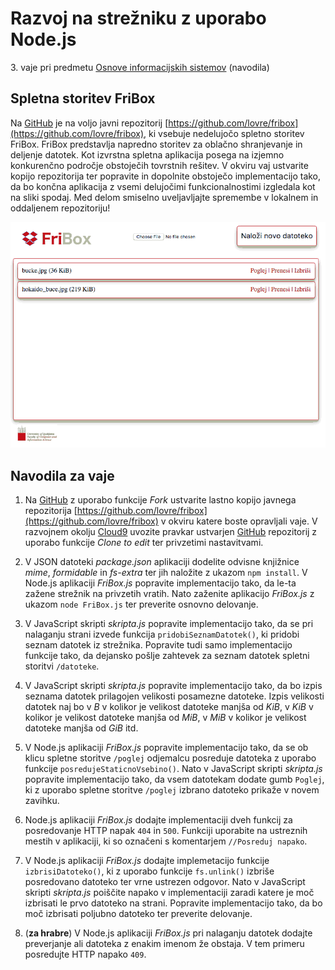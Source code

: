 # Razvoj na strežniku z uporabo Node.js

3\. vaje pri predmetu [Osnove informacijskih sistemov](https://ucilnica1516.fri.uni-lj.si/course/view.php?id=54) (navodila)


## Spletna storitev FriBox

Na [GitHub](https://github.com) je na voljo javni repozitorij [https://github.com/lovre/fribox](https://github.com/lovre/fribox), ki vsebuje nedelujočo spletno storitev FriBox. FriBox predstavlja napredno storitev za oblačno shranjevanje in deljenje datotek. Kot izvrstna spletna aplikacija posega na izjemno konkurenčno področje obstoječih tovrstnih rešitev. V okviru vaj ustvarite kopijo repozitorija ter popravite in dopolnite obstoječo implementacijo tako, da bo končna aplikacija z vsemi delujočimi funkcionalnostimi izgledala kot na sliki spodaj. Med delom smiselno uveljavljajte spremembe v lokalnem in oddaljenem repozitoriju!

![FriBox](fribox.gif)

## Navodila za vaje

1. Na [GitHub](https://github.com) z uporabo funkcije _Fork_ ustvarite lastno kopijo javnega repozitorija [https://github.com/lovre/fribox](https://github.com/lovre/fribox) v okviru katere boste opravljali vaje. V razvojnem okolju [Cloud9](https://c9.io) uvozite pravkar ustvarjen [GitHub](https://github.com) repozitorij z uporabo funkcije _Clone to edit_ ter privzetimi nastavitvami.

2. V JSON datoteki _package.json_ aplikaciji dodelite odvisne knjižnice _mime_, _formidable_ in _fs-extra_ ter jih naložite z ukazom `npm install`. V Node.js aplikaciji _FriBox.js_ popravite implementacijo tako, da le-ta zažene strežnik na privzetih vratih. Nato zaženite aplikacijo _FriBox.js_ z ukazom `node FriBox.js` ter preverite osnovno delovanje.

3. V JavaScript skripti _skripta.js_ popravite implementacijo tako, da se pri nalaganju strani izvede funkcija `pridobiSeznamDatotek()`, ki pridobi seznam datotek iz strežnika. Popravite tudi samo implementacijo funkcije tako, da dejansko pošlje zahtevek za seznam datotek spletni storitvi `/datoteke`.

4. V JavaScript skripti _skripta.js_ popravite implementacijo tako, da bo izpis seznama datotek prilagojen velikosti posamezne datoteke. Izpis velikosti datotek naj bo v _B_ v kolikor je velikost datoteke manjša od _KiB_, v _KiB_ v kolikor je velikost datoteke manjša od _MiB_, v _MiB_ v kolikor je velikost datoteke manjša od _GiB_ itd.

5. V Node.js aplikaciji _FriBox.js_ popravite implementacijo tako, da se ob klicu spletne storitve `/poglej` odjemalcu posreduje datoteka z uporabo funkcije `posredujeStaticnoVsebino()`. Nato v JavaScript skripti _skripta.js_ popravite implementacijo tako, da vsem datotekam dodate gumb `Poglej`, ki z uporabo spletne storitve `/poglej` izbrano datoteko prikaže v novem zavihku.
   
6. Node.js aplikaciji _FriBox.js_ dodajte implementaciji dveh funkcij za posredovanje HTTP napak `404` in `500`. Funkciji uporabite na ustreznih mestih v aplikaciji, ki so označeni s komentarjem `//Posreduj napako`.

7. V Node.js aplikaciji _FriBox.js_ dodajte implemetacijo funkcije `izbrisiDatoteko()`, ki z uporabo funkcije `fs.unlink()` izbriše posredovano datoteko ter vrne ustrezen odgovor. Nato v JavaScript skripti _skripta.js_ poiščite napako v implementaciji zaradi katere je moč izbrisati le prvo datoteko na strani. Popravite implementacijo tako, da bo moč izbrisati poljubno datoteko ter preverite delovanje.
	
8. (__za hrabre__) V Node.js aplikaciji _FriBox.js_ pri nalaganju datotek dodajte preverjanje ali datoteka z enakim imenom že obstaja. V tem primeru posredujte HTTP napako `409`.
